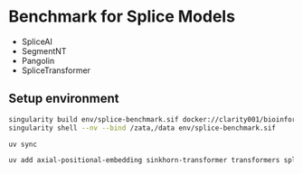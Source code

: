 # Benchmark for Splice Models

- SpliceAI
- SegmentNT
- Pangolin
- SpliceTransformer

## Setup environment
```bash
singularity build env/splice-benchmark.sif docker://clarity001/bioinformatics:splice-benchmark
singularity shell --nv --bind /zata,/data env/splice-benchmark.sif
```

```bash
uv sync
```

```bash
uv add axial-positional-embedding sinkhorn-transformer transformers spliceai gtfparse git+https://github.com/instadeepai/nucleotide-transformer@main git+https://github.com/tkzeng/Pangolin.git@main
```